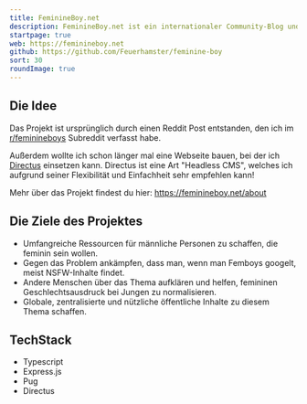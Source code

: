 ```yaml
---
title: FeminineBoy.net
description: FeminineBoy.net ist ein internationaler Community-Blog und Magazin für feminine Männer.
startpage: true
web: https://feminineboy.net
github: https://github.com/Feuerhamster/feminine-boy
sort: 30
roundImage: true
---
```


## Die Idee
Das Projekt ist ursprünglich durch einen Reddit Post entstanden, den ich im [r/feminineboys](https://reddit.com/r/feminineboys) Subreddit verfasst habe.


Außerdem wollte ich schon länger mal eine Webseite bauen, bei der ich [Directus](https://directus.io/) einsetzen kann.
Directus ist eine Art "Headless CMS", welches ich aufgrund seiner Flexibilität und Einfachheit sehr empfehlen kann!

Mehr über das Projekt findest du hier: https://feminineboy.net/about

## Die Ziele des Projektes
- Umfangreiche Ressourcen für männliche Personen zu schaffen, die feminin sein wollen.
- Gegen das Problem ankämpfen, dass man, wenn man Femboys googelt, meist NSFW-Inhalte findet.
- Andere Menschen über das Thema aufklären und helfen, femininen Geschlechtsausdruck bei Jungen zu normalisieren.
- Globale, zentralisierte und nützliche öffentliche Inhalte zu diesem Thema schaffen.

## TechStack
- Typescript
- Express.js
- Pug
- Directus